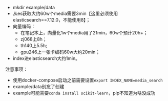 
- mkdir example/data
- 从es获取大约60w个media需要3min【这里必须使用elasticsearch==7.12.0，不能使用8】；
- 向量编码： 
  - 在笔记本上，向量化1w个media用了21min，60w个预计20h+；
  - zj068上8h；
  - th140上5.5h;
  - gpu246上一张卡编码60w大约20min；
- index进elasticsearch大约1min。

注意事项：
- 使用docker-compose启动之前需要设置`export INDEX_NAME=media_search`
- example/data别忘了创建
- example可能需要`conda install scikit-learn`，pip不知道为啥没成功

